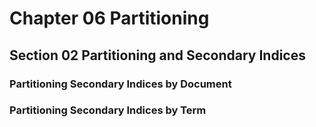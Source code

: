 # Chapter 06 Partitioning

## Section 02 Partitioning and Secondary Indices

### Partitioning Secondary Indices by Document

### Partitioning Secondary Indices by Term
